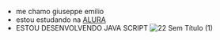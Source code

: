 - me chamo giuseppe emilio
- estou estudando na [ALURA](https://alura.com.br)
- ESTOU DESENVOLVENDO JAVA SCRIPT
![22 Sem Título (1)](https://github.com/GiuseppeEmilio/GiuseppeEmilio/assets/170947426/b1e9facb-3997-4fea-8361-138e59eaed89)
